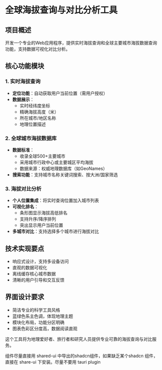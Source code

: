 # 全球海拔查询与对比分析工具

## 项目概述
开发一个专业的Web应用程序，提供实时海拔查询和全球主要城市海拔数据查询功能，支持数据可视化对比分析。

## 核心功能模块

### 1. 实时海拔查询
- **定位功能**：自动获取用户当前位置（需用户授权）
- **数据展示**：
  - 实时经纬度坐标
  - 精确海拔高度（米）
  - 所在城市/地区名称
  - 地理位置描述

### 2. 全球城市海拔数据库
- **数据标准**：
  - 收录全球500+主要城市
  - 采用城市行政中心或主要城区平均海拔
  - 数据来源：权威地理数据库（如GeoNames）
- **搜索功能**：支持城市名称关键词搜索、按大洲/国家筛选

### 3. 海拔对比分析
- **个人位置集成**：将实时查询位置加入城市列表
- **可视化排名**：
  - 条形图显示海拔高低排名
  - 支持升序/降序排列
  - 突出显示用户当前位置
- **多城市对比**：支持选择多个城市进行海拔对比

## 技术实现要点
- 响应式设计，支持多设备访问
- 直观的数据可视化
- 离线缓存核心城市数据
- 清晰的用户引导和交互反馈

## 界面设计要求
- 简洁专业的科学工具风格
- 蓝绿色系主色调，体现地理主题
- 模块化布局，功能分区明确
- 图表色彩区分度高，数据阅读直观

这个工具将为地理爱好者、旅行者和研究人员提供专业可靠的海拔查询与对比服务。


组件尽量直接用 shared-ui 中导出的shadcn组件，如果缺乏某个shadcn 组件，直接在 share-ui 下安装。尽量不要用 tauri plugin